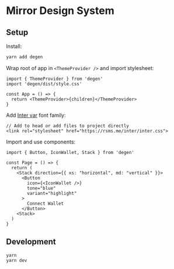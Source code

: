# Mirror Design System

## Setup

Install:

```bash
yarn add degen
```

Wrap root of app in `<ThemeProvider />` and import stylesheet:

```tsx
import { ThemeProvider } from 'degen'
import 'degen/dist/style.css'

const App = () => {
  return <ThemeProvider>{children}</ThemeProvider>
}
```

Add [Inter var](https://rsms.me/inter/#variable) font family:

```
// Add to head or add files to project directly
<link rel="stylesheet" href="https://rsms.me/inter/inter.css">
```

Import and use components:

```tsx
import { Button, IconWallet, Stack } from 'degen'

const Page = () => {
  return (
    <Stack direction={{ xs: "horizontal", md: "vertical" }}>
      <Button
        icon={<IconWallet />}
        tone="blue"
        variant="highlight"
      >
        Connect Wallet
      </Button>
    <Stack>
  )
}
```

## Development

```
yarn
yarn dev
```
